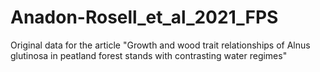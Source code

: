 # Anadon-Rosell_et_al_2021_FPS
Original data for the article "Growth and wood trait relationships of Alnus glutinosa in peatland forest stands with contrasting water regimes"
